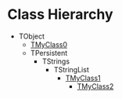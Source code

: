 # Class Hierarchy

   - TObject
      - [TMyClass0](warning_inherited_test.TMyClass0.md)
      - TPersistent
         - TStrings
            - TStringList
               - [TMyClass1](warning_inherited_test.TMyClass1.md)
                  - [TMyClass2](warning_inherited_test.TMyClass2.md)

